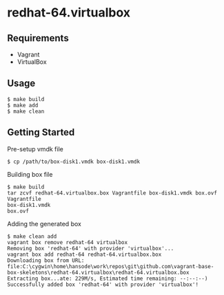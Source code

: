 redhat-64.virtualbox
====================

Requirements
------------

+ Vagrant
+ VirtualBox

Usage
-----

```
$ make build
$ make add
$ make clean
```

Getting Started
---------------

Pre-setup vmdk file

```
$ cp /path/to/box-disk1.vmdk box-disk1.vmdk
```

Building box file

```
$ make build
tar zcvf redhat-64.virtualbox.box Vagrantfile box-disk1.vmdk box.ovf
Vagrantfile
box-disk1.vmdk
box.ovf
```

Adding the generated box

```
$ make clean add
vagrant box remove redhat-64 virtualbox
Removing box 'redhat-64' with provider 'virtualbox'...
vagrant box add redhat-64 redhat-64.virtualbox.box
Downloading box from URL: file:C:\cygwin\home\hansode\work\repos\git\github.com\vagrant-base-box-skeletons\redhat-64.virtualbox\redhat-64.virtualbox.box
Extracting box...ate: 229M/s, Estimated time remaining: --:--:--)
Successfully added box 'redhat-64' with provider 'virtualbox'!
```
